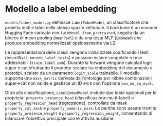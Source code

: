 # Modello a label embedding

`models/label_model.py` definisce `LabelEmbedModel`, un classificatore che proietta testi e label nello stesso spazio vettoriale. Il backbone è un encoder Hugging Face caricato con `AutoModel.from_pretrained`, seguito da un blocco di mean pooling (`MeanPool`) e da una testa MLP (`EmbHead`) che produce embedding normalizzati opzionalmente via L2.

Le rappresentazioni delle classi vengono inizializzate codificando i testi descrittivi (`_encode_label_texts`) e possono essere congelate o rese addestrabili (`train_label_emb`). Durante la forward vengono calcolati logit super e cat sfruttando il prodotto scalare tra embedding del documento e prototipi, scalato da un parametro `logit_scale` trainabile. Il modello supporta una `mask_matrix` derivata dall'ontologia per inibire combinazioni super→cat non valide e gestisce un ID `#N/D` con l'opzione `ban_nd_in_eval`.

Oltre alla classificazione, `LabelEmbedModel` include due teste opzionali per le proprietà: `property_presence_head` (classificazione multi-label) e `property_regression_head` (regressione), controllate da mask `property_cat_mask` e `property_numeric_mask`. Le perdite sono pesate tramite `property_presence_weight` e `property_regression_weight`, consentendo di bilanciare l'obiettivo principale con le attività ausiliarie.
